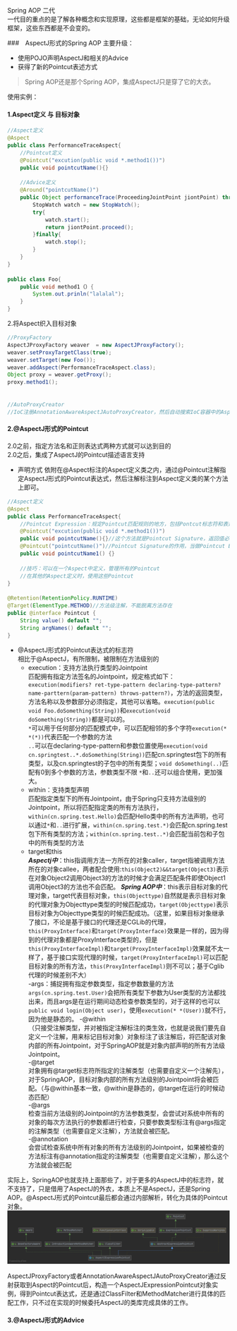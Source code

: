 Spring AOP 二代  
一代目的重点的是了解各种概念和实现原理，这些都是框架的基础，无论如何升级框架，这些东西都是不会变的。  

###　AspectJ形式的Spring AOP
主要升级：  
- 使用POJO声明AspectJ和相关的Advice  
- 获得了新的Pointcut表述方式  

>Spring AOP还是那个Spring AOP，集成AspectJ只是穿了它的大衣。  

使用实例：   
#### 1.Aspect定义 与 目标对象
```java
//Aspect定义
@Aspect
public class PerformanceTraceAspect{
    //Pointcut定义
    @Pointcut("excution(public void *.method1())")
    public void pointcutName(){}

    //Advice定义
    @Around("pointcutName()")
    public Object performanceTrace(ProceedingJointPoint jiontPoint) throws Throwable{
        StopWatch watch = new StopWatch();
        try{
            watch.start();
            return jiontPoint.proceed();
        }finally{
            watch.stop();
        }
    }
}

public class Foo{
    public void method1（）{
        System.out.prinln("lalalal");
    }
}
```
2.将Aspect织入目标对象  
```java
//ProxyFactory
AspectJProxyFactory weaver  = new AspectJProxyFactory();
weaver.setProxyTargetClass(true);
weaver.setTarget(new Foo());
weaver.addAspect(PerformanceTraceAspect.class);
Object proxy = weaver.getProxy();
proxy.method1();


//AutoProxyCreator
//IoC注册AnnotationAwareAspectJAutoProxyCreator，然后自动搜索IoC容器中的Aspect，并用到Pointcut定义的目标对象上。
```

#### 2.@AspectJ形式的Pointcut
2.0之前，指定方法名和正则表达式两种方式就可以达到目的  
2.0之后，集成了AspectJ的Pointcut描述语言支持  
- 声明方式
依附在@Aspect标注的Aspect定义类之内，通过@Pointcut注解指定AspectJ形式的Pointcut表达式，然后注解标注到Aspect定义类的某个方法上即可。  
```java
//Aspect定义
@Aspect
public class PerformanceTraceAspect{
    //Pointcut Expression：规定Pointcut匹配规则的地方，包括Pontcut标志符和表达式匹配模式  
    @Pointcut("excution(public void *.method1())")
    public void pointcutName(){}//这个方法就是Pointcut Signature，返回值必须是void，public类型的可以在其他Aspect定义中引用，private则只能在当前的Aspect使用，避免重复Pointcut Expression的定义
    @Pointcut("pointcutName()")//Pointcut Signature的作用，当做Pointcut Expression标志符，引用第一个Pointcut的定义，还可以进一步的做逻辑运算&& || ！
    public void pointcutName1() {}

    //技巧：可以在一个Aspect中定义，管理所有的Pointcut
    //在其他的Aspect定义时，使用这些Pointcut
}

@Retention(RetentionPolicy.RUNTIME)
@Target(ElementType.METHOD)//方法级注解，不能脱离方法存在
public @interface Pointcut {
    String value() default "";
    String argNames() default "";
}
```
- @AspectJ形式的Pointcut表达式的标志符  
相比于@AspectJ，有所限制，被限制在方法级别的  
    - execution：支持方法执行类型的Jointpoint  
    匹配拥有指定方法签名的Jointpoint，规定格式如下：
    `execution(modifiers? ret-type-pattern declaring-type-pattern? name-parttern(param-pattern) throws-pattern?)`，方法的返回类型，方法名称以及参数部分必须指定，其他可以省略。`execution(public void Foo.doSomething(String))`和`execution(void doSomething(String))`都是可以的。  
    `*`可以用于任何部分的匹配模式中，可以匹配相邻的多个字符`execution(* *(*))`代表匹配一个参数的方法  
    `..`可以在declaring-type-pattern和参数位置使用`execution(void cn.springtest..*.doSomething(String))`匹配cn.springtest包下的所有类型，以及cn.springtest的子包中的所有类型；`void doSomething(..)`匹配有0到多个参数的方法，参数类型不限
    `*`和`..`还可以组合使用，更加强大。
    - within：支持类型声明  
    匹配指定类型下的所有Jointpoint，由于Spring只支持方法级别的Jointpoint，所以将匹配指定类的所有方法执行，`within(cn.spring.test.Hello)`会匹配Hello类中的所有方法声明，也可以通过`*`和`..`进行扩展，`within(cn.spring.test.*)`会匹配cn.spring.test包下所有类型的方法；`within(cn.spring.test..*)`会匹配当前包和子包中的所有类型的方法
    - target和this  
    ***Aspectj中***：this指调用方法一方所在的对象caller，target指被调用方法所在的对象callee，两者配合使用:`this(Object2)&&target(Object3)`表示在对象Object2调用Object3的方法的时候才会满足匹配条件即使Object1调用Object3的方法也不会匹配。
    ***Spring AOP中***：this表示目标对象的代理对象，target代表目标对象，`this(Objecttype)`自然就是表示目标对象的代理对象为Objecttype类型的时候匹配成功，`target(Objecttype)`表示目标对象为Objecttype类型的时候匹配成功。（这里，如果目标对象继承了接口，不论是基于接口的代理还是CGLib的代理，`this(ProxyInterface)`和`target(ProxyInterface)`效果是一样的，因为得到的代理对象都是ProxyInterface类型的，但是`this(ProxyInterfaceImpl)`和`target(ProxyInterfaceImpl)`效果就不太一样了，基于接口实现代理的时候，`target(ProxyInterfaceImpl)`可以匹配目标对象的所有方法，`this(ProxyInterfaceImpl)`则不可以；基于Cglib代理的时候差别不大）  
    -args：捕捉拥有指定参数类型，指定参数数量的方法  
    `args(cn.spring.test.User)`会把所有类型下参数为User类型的方法都找出来，而且args是在运行期间动态检查参数类型的，对于这样的也可以`public void login(Object user)`，使用`execution(* *(User))`就不行，因为他是静态的。
    -@within  
    （只接受注解类型，并对被指定注解标注的类生效，也就是说我们要先自定义一个注解，用来标记目标对象）对象标注了该注解后，将匹配该对象内部的所有Jointpoint，对于SpringAOP就是对象内部声明的所有方法级Jointpoint。  
    -@target  
    对象拥有@target标志符所指定的注解类型（也需要自定义一个注解先），对于SpringAOP，目标对象内部的所有方法级别的Jointpoint将会被匹配。（与@within基本一致，@within是静态的，@target在运行的时候动态匹配）  
    -@args  
    检查当前方法级别的Jointpoint的方法参数类型，会尝试对系统中所有的对象的每次方法执行的参数都进行检查，只要参数类型标注有@args指定的注解类型（也需要自定义注解），方法就会被匹配。  
    -@annotation  
    会尝试检查系统中所有对象的所有方法级别的Jointpoint，如果被检查的方法标注有@annotation指定的注解类型（也需要自定义注解），那么这个方法就会被匹配  

实际上，SpringAOP也就支持上面那些了，对于更多的AspectJ中的标志符，就不支持了，只是借用了AspectJ的外衣，本质上不是AspectJ，还是Spring AOP。@AspectJ形式的Pointcut最后都会通过内部解析，转化为具体的Pointcut对象。  
![AspectJExpressionPointcut](./Image/003/AspectJExpressionPointcut.png)  

AspectJProxyFactory或者AnnotationAwareAspectJAutoProxyCreator通过反射获取到Aspect的Pointcut后，构造一个AspectJExpressionPointcut对象实例，得到Pointcut表达式，还是通过ClassFilter和MethodMatcher进行具体的匹配工作，只不过在实现的时候委托AspectJ的类库完成具体的工作。  

#### 3.@AspectJ形式的Advice













